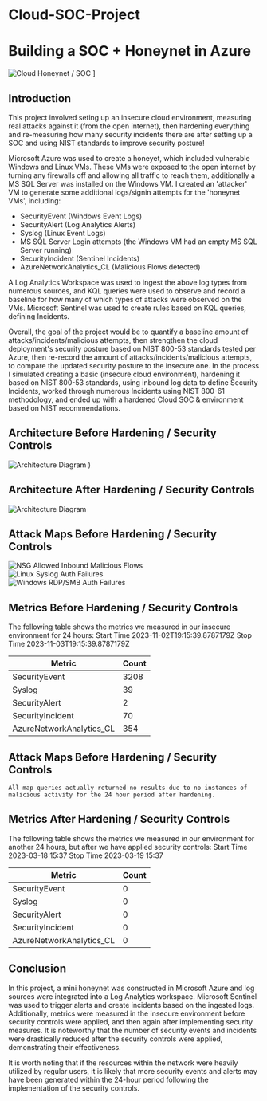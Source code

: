 # Cloud-SOC-Project

# Building a SOC + Honeynet in Azure
![Cloud Honeynet / SOC](https://github.com/pkure/Cloud-SOC-Project/assets/108906109/9ed0af00-d4cd-4837-9ef3-f9637890b4de)
]




## Introduction

This project involved seting up an insecure cloud environment, measuring real attacks against it (from the open internet), then hardening everything and re-measuring how many security incidents there are after setting up a SOC and using NIST standards to improve security posture!

Microsoft Azure was used to create a honeyet, which included vulnerable Windows and Linux VMs. These VMs were exposed to the open internet by turning any firewalls off and allowing all traffic to reach them, additionally a MS SQL Server was installed on the Windows VM. I created an 'attacker' VM to generate some additional logs/signin attempts for the 'honeynet VMs', including:

- SecurityEvent (Windows Event Logs)
- SecurityAlert (Log Analytics Alerts)
- Syslog (Linux Event Logs)
- MS SQL Server Login attempts (the Windows VM had an empty MS SQL Server running)
- SecurityIncident (Sentinel Incidents)
- AzureNetworkAnalytics_CL (Malicious Flows detected)

A Log Analytics Workspace was used to ingest the above log types from numerous sources, and KQL queries were used to observe and record a baseline for how many of which types of attacks were observed on the VMs. Microsoft Sentinel was used to create rules based on KQL queries, defining Incidents. 

Overall, the goal of the project would be to quantify a baseline amount of attacks/incidents/malicious attempts, then strengthen the cloud deployment's security posture based on NIST 800-53 standards tested per Azure, then re-record the amount of attacks/incidents/malicious attempts, to compare the updated security posture to the insecure one. In the process I simulated creating a basic (insecure cloud environment), hardening it based on NIST 800-53 standards, using inbound log data to define Security Incidents, worked through numerous Incidents using NIST 800-61 methodology, and ended up with a hardened Cloud SOC & environment based on NIST recommendations.


## Architecture Before Hardening / Security Controls
![Architecture Diagram](https://github.com/pkure/Cloud-SOC-Project/assets/108906109/79b6a7ff-9d1d-4eab-9bf2-d44c6ebffc62)
)

## Architecture After Hardening / Security Controls
![Architecture Diagram](https://github.com/pkure/Cloud-SOC-Project/assets/108906109/db60f6a9-ee22-4302-877d-a0d345564243)

## Attack Maps Before Hardening / Security Controls
![NSG Allowed Inbound Malicious Flows](https://github.com/pkure/Cloud-SOC-Project/assets/108906109/7d5de7dd-62e0-4bc7-836e-3ac08a11e896)<br>
![Linux Syslog Auth Failures](https://github.com/pkure/Cloud-SOC-Project/assets/108906109/d836299e-fc66-43af-ab92-fd55b7b5fbe1)<br>
![Windows RDP/SMB Auth Failures](https://github.com/pkure/Cloud-SOC-Project/assets/108906109/d238fcaa-8bb6-4d5d-bf23-d5ef22c895b7)<br>

## Metrics Before Hardening / Security Controls

The following table shows the metrics we measured in our insecure environment for 24 hours:
Start Time 2023-11-02T19:15:39.8787179Z
Stop Time 2023-11-03T19:15:39.8787179Z

| Metric                   | Count
| ------------------------ | -----
| SecurityEvent            | 3208
| Syslog                   | 39
| SecurityAlert            | 2
| SecurityIncident         | 70
| AzureNetworkAnalytics_CL | 354

## Attack Maps Before Hardening / Security Controls

```All map queries actually returned no results due to no instances of malicious activity for the 24 hour period after hardening.```

## Metrics After Hardening / Security Controls

The following table shows the metrics we measured in our environment for another 24 hours, but after we have applied security controls:
Start Time 2023-03-18 15:37
Stop Time	2023-03-19 15:37

| Metric                   | Count
| ------------------------ | -----
| SecurityEvent            | 0
| Syslog                   | 0
| SecurityAlert            | 0
| SecurityIncident         | 0
| AzureNetworkAnalytics_CL | 0

## Conclusion

In this project, a mini honeynet was constructed in Microsoft Azure and log sources were integrated into a Log Analytics workspace. Microsoft Sentinel was used to trigger alerts and create incidents based on the ingested logs. Additionally, metrics were measured in the insecure environment before security controls were applied, and then again after implementing security measures. It is noteworthy that the number of security events and incidents were drastically reduced after the security controls were applied, demonstrating their effectiveness.

It is worth noting that if the resources within the network were heavily utilized by regular users, it is likely that more security events and alerts may have been generated within the 24-hour period following the implementation of the security controls.
